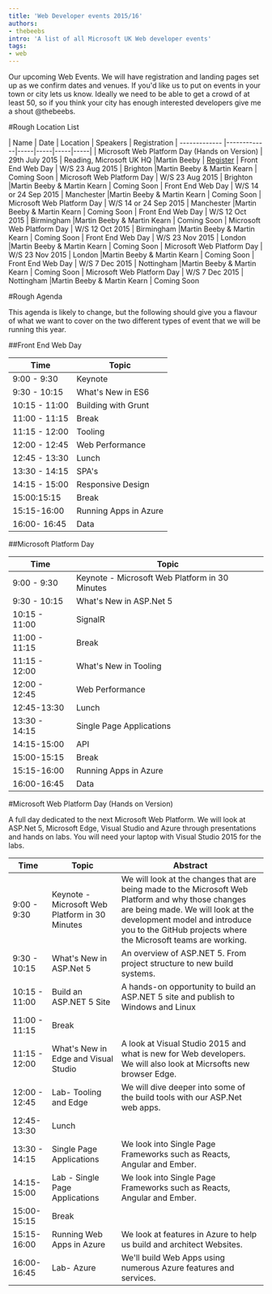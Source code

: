 ```yaml
---
title: 'Web Developer events 2015/16'
authors:
- thebeebs
intro: 'A list of all Microsoft UK Web developer events'
tags:
- web
---
```


Our upcoming Web Events. We will have registration and landing pages set up as we confirm dates and venues. If you'd like us to put on events in your town or city lets us
know. Ideally we need to be able to get a crowd of at least 50, so if you think your city has enough interested developers give me a shout @thebeebs.

#Rough Location List

| Name        | Date           | Location  | Speakers  | Registration
| ------------- |-------------|-----|-----|-----|-----|
| Microsoft Web Platform Day (Hands on Version)	|	29th July 2015			|	Reading, Microsoft UK HQ	|Martin Beeby | [Register](https://msevents.microsoft.com/CUI/EventDetail.aspx?EventID=1032643201&Culture=en-GB&community=0)
| Front End Web Day				|	W/S 23 Aug 2015			|	Brighton	|Martin Beeby & Martin Kearn | Coming Soon
| Microsoft Web Platform Day	|	W/S 23 Aug 2015			|	Brighton	|Martin Beeby & Martin Kearn | Coming Soon
| Front End Web Day				|	W/S 14 or 24 Sep 2015	|	Manchester	|Martin Beeby & Martin Kearn | Coming Soon
| Microsoft Web Platform Day	|	 W/S 14 or 24 Sep 2015	|	Manchester	|Martin Beeby & Martin Kearn | Coming Soon
| Front End Web Day				|	W/S 12 Oct 2015			|	Birmingham	|Martin Beeby & Martin Kearn | Coming Soon
| Microsoft Web Platform Day	| 	W/S 12 Oct 2015			|	Birmingham	|Martin Beeby & Martin Kearn | Coming Soon
| Front End Web Day				|	W/S 23 Nov 2015			|	London		|Martin Beeby & Martin Kearn | Coming Soon
| Microsoft Web Platform Day	| 	W/S 23 Nov 2015			|	London		|Martin Beeby & Martin Kearn | Coming Soon
| Front End Web Day				|	W/S 7 Dec 2015			|	Nottingham	|Martin Beeby & Martin Kearn | Coming Soon
|  Microsoft Web Platform Day	|	W/S 7 Dec 2015			|	Nottingham	|Martin Beeby & Martin Kearn | Coming Soon

#Rough Agenda

This agenda is likely to change, but the following should give you a flavour of what we want to cover on the two different types of event that we will be running this year.

##Front End Web Day

| Time        | Topic           | 
| ------------- |-------------|	
|9:00 - 9:30 | Keynote
| 9:30 - 10:15 |  What's New in ES6
| 10:15 - 11:00 |  Building with Grunt
| 11:00 - 11:15 |  Break
| 11:15 - 12:00 |  Tooling
| 12:00 - 12:45 |  Web Performance
| 12:45 - 13:30 |  Lunch
| 13:30 - 14:15 |  SPA's 
| 14:15 - 15:00 |  Responsive Design
| 15:00:15:15 |  Break
| 15:15-16:00 |  Running Apps in Azure
| 16:00- 16:45 |   Data


##Microsoft Platform Day

| Time        | Topic           | 
| ------------- |-------------|
|9:00 - 9:30 | Keynote - Microsoft Web Platform in 30 Minutes
|9:30 - 10:15 | What's New in ASP.Net 5
|10:15 - 11:00 | SignalR
|11:00 - 11:15 | Break
|11:15 - 12:00 | What's New in Tooling
|12:00 - 12:45 | Web Performance
|12:45-13:30 | Lunch
|13:30 - 14:15 | Single Page Applications
|14:15-15:00 | API
|15:00-15:15 |Break
|15:15-16:00  |Running Apps in Azure
|16:00-16:45  | Data


#Microsoft Web Platform Day (Hands on Version)

A full day dedicated to the next Microsoft Web Platform. We will look at ASP.Net 5, Microsoft Edge, Visual Studio and Azure through presentations and hands on labs. You will need your laptop with Visual Studio 2015 for the labs. 

| Time        | Topic           | Abstract
| ------------- |-------------|--------------|
|9:00 - 9:30 |Keynote - Microsoft Web Platform in 30 Minutes | We will look at the changes that are being made to the Microsoft Web Platform and why those changes are being made. We will look at the development model and introduce you to the GitHub projects where the Microsoft teams are working.
|9:30 - 10:15 | What's New in ASP.Net 5 | An overview of ASP.NET 5. From project structure to new build systems. 
|10:15 - 11:00 |  Build an ASP.NET 5 Site | A hands-on opportunity to build an ASP.NET 5 site and publish to Windows and Linux
|11:00 - 11:15 | Break
|11:15 - 12:00 | What's New in Edge and Visual Studio | A look at Visual Studio 2015 and what is new for Web developers. We will also look at Micrsofts new browser Edge.
|12:00 - 12:45 | Lab- Tooling and Edge | We will dive deeper into some of the build tools with our ASP.Net web apps. 
|12:45-13:30 | Lunch
|13:30 - 14:15 | Single Page Applications | We look into Single Page Frameworks such as Reacts, Angular and Ember.
|14:15-15:00 | Lab - Single Page Applications | We look into Single Page Frameworks such as Reacts, Angular and Ember.
|15:00-15:15 |Break
|15:15-16:00  | Running Web Apps in Azure | We look at features in Azure to help us build and architect Websites.
|16:00-16:45  | Lab- Azure | We'll build Web Apps using numerous Azure features and services.


